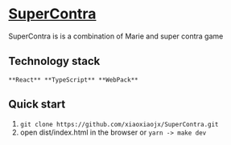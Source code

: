 # [SuperContra](https://github.com/xiaoxiaojx/SuperContra)

SuperContra is is a combination of Marie and super contra game

## Technology stack
    **React** **TypeScript** **WebPack**

## Quick start
1. `git clone https://github.com/xiaoxiaojx/SuperContra.git`
2. open dist/index.html in the browser or
`yarn -> make dev`